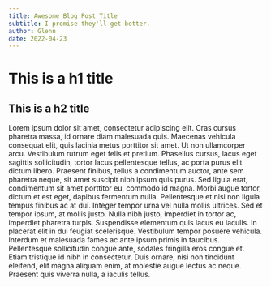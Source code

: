 ```yaml
---
title: Awesome Blog Post Title
subtitle: I promise they'll get better.
author: Glenn
date: 2022-04-23
---
```

# This is a h1 title
## This is a h2 title

Lorem ipsum dolor sit amet, consectetur adipiscing elit. Cras cursus pharetra massa, id ornare diam malesuada quis. Maecenas vehicula consequat elit, quis lacinia metus porttitor sit amet. Ut non ullamcorper arcu. Vestibulum rutrum eget felis et pretium. Phasellus cursus, lacus eget sagittis sollicitudin, tortor lacus pellentesque tellus, ac porta purus elit dictum libero. Praesent finibus, tellus a condimentum auctor, ante sem pharetra neque, sit amet suscipit nibh ipsum quis purus. Sed ligula erat, condimentum sit amet porttitor eu, commodo id magna. Morbi augue tortor, dictum et est eget, dapibus fermentum nulla. Pellentesque et nisi non ligula tempus finibus ac at dui. Integer tempor urna vel nulla mollis ultrices. Sed et tempor ipsum, at mollis justo. Nulla nibh justo, imperdiet in tortor ac, imperdiet pharetra turpis.
      Suspendisse elementum quis lacus eu iaculis. In placerat elit in dui feugiat scelerisque. Vestibulum tempor posuere vehicula. Interdum et malesuada fames ac ante ipsum primis in faucibus. Pellentesque sollicitudin congue ante, sodales fringilla eros congue et. Etiam tristique id nibh in consectetur. Duis ornare, nisi non tincidunt eleifend, elit magna aliquam enim, at molestie augue lectus ac neque. Praesent quis viverra nulla, a iaculis tellus.